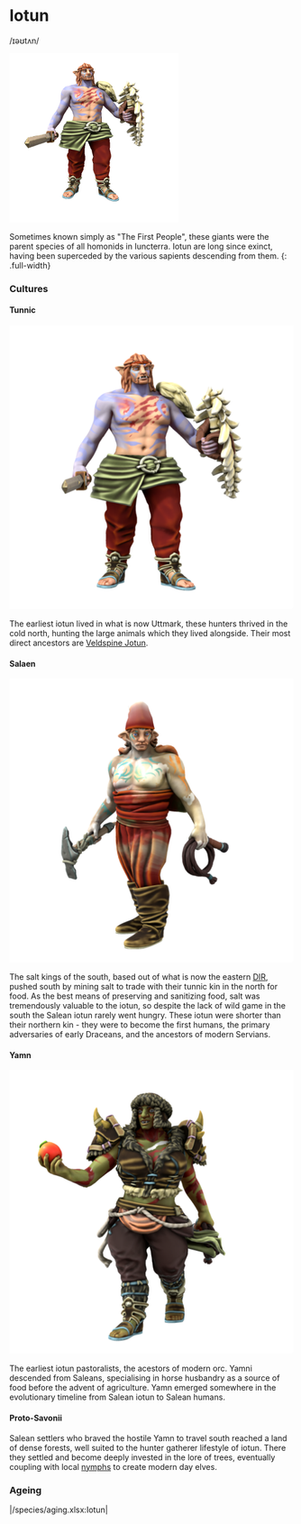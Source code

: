 # Iotun
/ɪəʊtʌn/

![](iotun.png)

Sometimes known simply as "The First People", these giants were the parent species of all homonids in Iuncterra. Iotun are long since exinct, having been superceded by the various sapients descending from them.
{: .full-width}

### Cultures

#### Tunnic
![](iotun-tunnic.png)

The earliest iotun lived in what is now Uttmark, these hunters thrived in the cold north, hunting the large animals which they lived alongside. Their most direct ancestors are [Veldspine Jotun](/species/jotun#veldspine-jotun).

#### Salaen
![](iotun-salean.png)

The salt kings of the south, based out of what is now the eastern [DIR](/places/dracean_intercoastal_republic), pushed south by mining salt to trade with their tunnic kin in the north for food. As the best means of preserving and sanitizing food, salt was tremendously valuable to the iotun, so despite the lack of wild game in the south the Salean iotun rarely went hungry. These iotun were shorter than their northern kin - they were to become the first humans, the primary adversaries of early Draceans, and the ancestors of modern Servians.

#### Yamn
![](iotun-yamn.png)

The earliest iotun pastoralists, the acestors of modern orc. Yamni descended from Saleans, specialising in horse husbandry as a source of food before the advent of agriculture. Yamn emerged somewhere in the evolutionary timeline from Salean iotun to Salean humans.

#### Proto-Savonii
Salean settlers who braved the hostile Yamn to travel south reached a land of dense forests, well suited to the hunter gatherer lifestyle of iotun. There they settled and become deeply invested in the lore of trees, eventually coupling with local [nymphs](/cosmology/deigen/nymph) to create modern day elves.

### Ageing
|/species/aging.xlsx:Iotun|